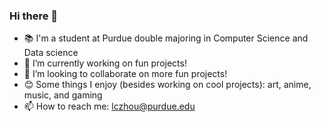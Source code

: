 ### Hi there 👋


- 📚 I'm a student at Purdue double majoring in Computer Science and Data science
- 🔭 I’m currently working on fun projects!
- 👯 I’m looking to collaborate on more fun projects!
- 😊 Some things I enjoy (besides working on cool projects): art, anime, music, and gaming
- 📫 How to reach me: lczhou@purdue.edu
